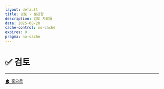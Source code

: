 ```yaml
---
layout: default
title: 검토 - 보관함
description: 검토 자료들
date: 2025-08-20
cache-control: no-cache
expires: 0
pragma: no-cache
---
```


# ✅ 검토

<script>

{%- assign cur_dir = "/검토/" -%}
{%- include cur_files.liquid -%}

  var curDir = '{{- cur_file_dir -}}';
  var curFiles = {{- cur_files_json -}};
  var curPages = {{- cur_pages_json -}};
  
  console.log('curDir:', curDir);
  console.log('curFiles:', curFiles);
  console.log('curPages:', curPages);

  curPages.forEach(page => {
  // curFiles에 같은 name과 path가 있는지 확인
  const exists = curFiles.some(file => file.name === page.name && file.path === page.path);

  if (!exists) {
    // 확장자 추출
    let extname = '';
    if (page.name && page.name.includes('.')) {
      extname = '.' + page.name.split('.').pop();
    }

    // basename 추출
    let basename = page.name ? page.name.replace(/\.[^/.]+$/, '') : '';

    // modified_time 처리 (page.date가 없으면 빈 문자열)
    let modified_time = page.date || '';

    // curFiles 포맷에 맞게 변환해서 추가
    curFiles.push({
      name: page.name || '',
      path: page.path || '',
      extname: extname,
      modified_time: modified_time,
      basename: basename,
      url: page.url || ''
    });
  }
});

// curFiles.sort((a, b) => {
//   // 날짜가 ISO 형식이 아니면 Date 파싱이 안 될 수 있으니, 우선 문자열 비교
//   // 최신 날짜가 앞으로 오도록 내림차순
//   if (!a.modified_time) return 1;
//   if (!b.modified_time) return -1;
//   return b.modified_time.localeCompare(a.modified_time);
// });

curFiles.sort((a, b) => {
  // 파일명으로 한글/영문 구분하여 정렬
  if (!a.name) return 1;
  if (!b.name) return -1;
  return a.name.localeCompare(b.name, 'ko-KR', { numeric: true, caseFirst: 'lower' });
});

// 정렬 후 출력
curFiles.forEach(f => {
/*
      "name": "Grad-CAM_정상.png",
      "path": "/blog/....png",
      "extname": ".png",
      "modified_time": "2025-08-24 12:11:59 +0900",
      "basename": "Grad-CAM_정상",
*/  
  console.log('curfiles:', JSON.stringify(f, null, 2));
});


  console.log('총 파일 수:', curFiles.length);
  console.log('파일 목록:', curFiles);

  // 파일 아이콘 및 타입 결정 함수
  function getFileInfo(extname) {
    switch(extname.toLowerCase()) {
      case '.ipynb':
        return { icon: '📓', type: 'Jupyter Notebook' };
      case '.py':
        return { icon: '🐍', type: 'Python 파일' };
      case '.md':
        return { icon: '📝', type: 'Markdown 문서' };
      case '.json':
        return { icon: '⚙️', type: 'JSON 설정' };
      case '.zip':
        return { icon: '📦', type: '압축 파일' };
      case '.png':
      case '.jpg':
      case '.jpeg':
        return { icon: '🖼️', type: '이미지 파일' };
      case '.csv':
        return { icon: '📊', type: '데이터 파일' };
      case '.pdf':
        return { icon: '📄', type: 'PDF 문서' };
      case '.docx':
        return { icon: '📊', type: 'Word 문서' };
      default:
        return { icon: '📄', type: '파일' };
    }
  }

  // 파일 액션 버튼 생성 함수
  function getFileActions(file) {
    const fileName = file.name;
    const fileExt = file.extname.toLowerCase();
    
    let actions = '';
    
    if (fileExt === '.md' && fileName !== 'index.md') {
      const mdName = fileName.replace('.md', '');
      actions += `<a href="https://c0z0c.github.io/blog/검토/${mdName}" class="file-action" title="렌더링된 페이지 보기" target="_blank">🌐</a>`;
      actions += `<a href="https://github.com/c0z0c/blog/blob/master/검토/${fileName}" class="file-action" title="GitHub에서 원본 보기" target="_blank">📖</a>`;
    } else if (fileExt === '.ipynb') {
      actions += `<a href="https://github.com/c0z0c/blog/blob/master/검토/${fileName}" class="file-action" title="GitHub에서 보기" target="_blank">📖</a>`;
      actions += `<a href="https://colab.research.google.com/github/c0z0c/blog/blob/master/검토/${fileName}" class="file-action" title="Colab에서 열기" target="_blank">🚀</a>`;
    } else if (fileExt === '.pdf') {
      actions += `<a href="https://github.com/c0z0c/blog/blob/master/검토/${fileName}" class="file-action" title="GitHub에서 보기" target="_blank">📖</a>`;
      actions += `<a href="https://docs.google.com/viewer?url=https://raw.githubusercontent.com/c0z0c/blog/master/검토/${fileName}" class="file-action" title="PDF 뷰어로 열기" target="_blank">📄</a>`;
    } else if (fileExt === '.docx') {
      actions += `<a href="https://github.com/c0z0c/blog/blob/master/검토/${fileName}" class="file-action" title="GitHub에서 보기" target="_blank">📖</a>`;
      actions += `<a href="https://docs.google.com/viewer?url=https://raw.githubusercontent.com/c0z0c/blog/master/검토/${fileName}" class="file-action" title="Google에서 열기" target="_blank">📊</a>`;
    } else if (fileExt === '.html') {
      actions += `<a href="https://c0z0c.github.io/blog/검토/${fileName}" class="file-action" title="웹페이지로 보기" target="_blank">🌐</a>`;
      actions += `<a href="https://github.com/c0z0c/blog/blob/master/검토/${fileName}" class="file-action" title="GitHub에서 원본 보기" target="_blank">📖</a>`;
    } else {
      actions += `<a href="${file.path}" class="file-action" title="파일 열기">📖</a>`;
    }
    
    return actions;
  }

  // DOM이 로드된 후 파일 목록 렌더링
  document.addEventListener('DOMContentLoaded', function() {
    const fileGrid = document.querySelector('.file-grid');
    
    if (curFiles.length === 0) {
      fileGrid.innerHTML = `
        <div class="empty-message">
          <span class="empty-icon">📄</span>
          <h3>파일이 없습니다</h3>
          <p>현재 이 위치에는 완료된 미션 파일이 없습니다.</p>
        </div>
      `;
      return;
    }

    let html = '';
    curFiles.forEach(file => {
      const fileInfo = getFileInfo(file.extname);
      const fileDate = file.modified_time ? new Date(file.modified_time).toLocaleDateString('ko-KR') : '';
      const actions = getFileActions(file);
      
      html += `
        <div class="file-item">
          <div class="file-icon">${fileInfo.icon}</div>
          <div class="file-info">
            <h4 class="file-name">${file.name}</h4>
            <p class="file-type">${fileInfo.type}</p>
            <p class="file-size">${fileDate}</p>
          </div>
          <div class="file-actions">
            ${actions}
          </div>
        </div>
      `;
    });
    
    fileGrid.innerHTML = html;
  });
</script>

<div class="file-grid">
  <!-- 파일 목록이 JavaScript로 동적 생성됩니다 -->
</div>

---

<div class="navigation-footer">
  <a href="{{- site.baseurl -}}/" class="nav-button home">
    <span class="nav-icon">🏠</span> 홈으로
  </a>
</div>